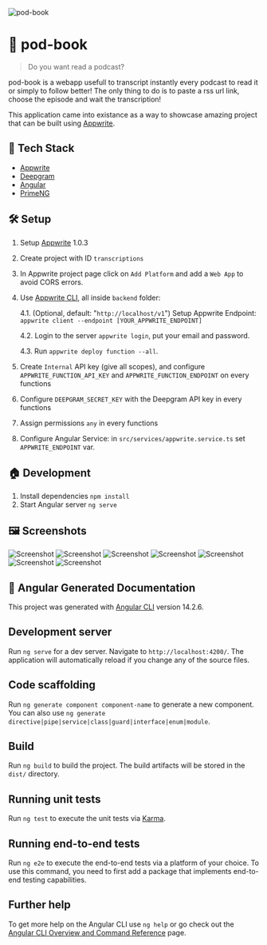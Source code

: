 ![pod-book](cover.png)

# 💬 pod-book

> Do you want read a podcast?

pod-book is a webapp usefull to transcript instantly every podcast to read it or simply to follow better!
The only thing to do is to paste a rss url link, choose the episode and wait the transcription!

This application came into existance as a way to showcase amazing project that can be built using [Appwrite](https://appwrite.io/).


## 🧰 Tech Stack

- [Appwrite](https://appwrite.io/)
- [Deepgram](https://deepgram.com/)
- [Angular](https://angular.io/)
- [PrimeNG](https://www.primefaces.org/primeng/)

## 🛠️ Setup

1. Setup [Appwrite](https://appwrite.io/) 1.0.3
2. Create project with ID `transcriptions`
3. In Appwrite project page click on `Add Platform` and add a  `Web App` to avoid CORS errors.
4. Use [Appwrite CLI](https://appwrite.io/docs/command-line), all inside `backend` folder:
    
    4.1. (Optional, default: "`http://localhost/v1`") Setup Appwrite Endpoint: `appwrite client --endpoint [YOUR_APPWRITE_ENDPOINT]`

    4.2. Login to the server `appwrite login`, put your email and password.

    4.3. Run `appwrite deploy function --all`.
5. Create `Internal` API key (give all scopes), and configure `APPWRITE_FUNCTION_API_KEY` and `APPWRITE_FUNCTION_ENDPOINT` on every functions
6. Configure `DEEPGRAM_SECRET_KEY` with the Deepgram API key in every functions
7. Assign permissions `any` in every functions
8. Configure Angular Service: in `src/services/appwrite.service.ts` set `APPWRITE_ENDPOINT` var.

## 🏠 Development

1. Install dependencies `npm install`
2. Start Angular server `ng serve`

## 🖼️ Screenshots

![Screenshot](screenshots/ss1.png)
![Screenshot](screenshots/ss2.png)
![Screenshot](screenshots/ss3.png)
![Screenshot](screenshots/ss4.png)
![Screenshot](screenshots/ss5.png)
![Screenshot](screenshots/ss6.png)
![Screenshot](screenshots/ss7.png)

## 🤖 Angular Generated Documentation

This project was generated with [Angular CLI](https://github.com/angular/angular-cli) version 14.2.6.

## Development server

Run `ng serve` for a dev server. Navigate to `http://localhost:4200/`. The application will automatically reload if you change any of the source files.

## Code scaffolding

Run `ng generate component component-name` to generate a new component. You can also use `ng generate directive|pipe|service|class|guard|interface|enum|module`.

## Build

Run `ng build` to build the project. The build artifacts will be stored in the `dist/` directory.

## Running unit tests

Run `ng test` to execute the unit tests via [Karma](https://karma-runner.github.io).

## Running end-to-end tests

Run `ng e2e` to execute the end-to-end tests via a platform of your choice. To use this command, you need to first add a package that implements end-to-end testing capabilities.

## Further help

To get more help on the Angular CLI use `ng help` or go check out the [Angular CLI Overview and Command Reference](https://angular.io/cli) page.
